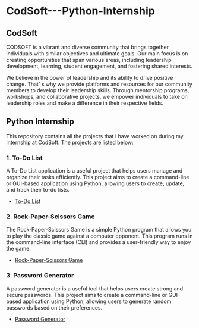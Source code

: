 # CodSoft---Python-Internship

## CodSoft

CODSOFT is a vibrant and diverse community that brings
together individuals with similar objectives and ultimate goals.
Our main focus is on creating opportunities that span various
areas, including leadership development, learning, student
engagement, and fostering shared interests.


We believe in the power of leadership and its ability to drive
positive change. That'
s why we provide platforms and
resources for our community members to develop their
leadership skills. Through mentorship programs, workshops,
and collaborative projects, we empower individuals to take on
leadership roles and make a difference in their respective
fields.

## Python Internship

This repository contains all the projects that I have worked on during my internship at CodSoft. The projects are listed below:

### 1. To-Do List

A To-Do List application is a useful project that helps users manage
and organize their tasks efficiently. This project aims to create a
command-line or GUI-based application using Python, allowing
users to create, update, and track their to-do lists.

- [To-Do List]()

### 2. Rock-Paper-Scissors Game

The Rock-Paper-Scissors Game is a simple Python program that allows you to play the classic game against a computer opponent. This program runs in the command-line interface (CLI) and provides a user-friendly way to enjoy the game.

- [Rock-Paper-Scissors Game]()

### 3. Password Generator

A password generator is a useful tool that helps users create strong and secure passwords. This project aims to create a command-line or GUI-based application using Python, allowing users to generate random passwords based on their preferences.

- [Password Generator]()